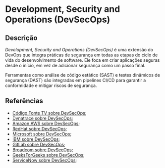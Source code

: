 # Development, Security and Operations (DevSecOps)


## Descrição

*Development, Security and Operations (DevSecOps)* é uma extensão do DevOps que integra práticas de segurança em todas as etapas do ciclo de vida do desenvolvimento de software. Ele foca em criar aplicações seguras desde o início, em vez de adicionar segurança como um passo final.

Ferramentas como análise de código estático (SAST) e testes dinâmicos de segurança (DAST) são integradas em pipelines CI/CD para garantir a conformidade e mitigar riscos de segurança.

## Referências

- [Código Fonte TV sobre DevSecOps](https://youtu.be/CCp30BD9uRo?si=kGlaoss_5mu7nEw9);
- [Dynatrace sobre DevSecOps](https://www.dynatrace.com/monitoring/solutions/devsecops/);
- [Amazon AWS sobre DevSecOps](https://aws.amazon.com/what-is/devsecops/);
- [RedHat sobre DevSecOps](https://www.redhat.com/en/topics/devops/what-is-devsecops);
- [Microsoft sobre DevSecOps](https://www.microsoft.com/en-us/security/business/security-101/what-is-devsecops);
- [IBM sobre DevSecOps](https://www.ibm.com/topics/devsecops);
- [GitLab sobre DevSecOps](https://about.gitlab.com/topics/devsecops/);
- [Broadcom sobre DevSecOps](https://www.broadcom.com/topics/devsecops);
- [GeeksForGeeks sobre DevSecOps](https://www.geeksforgeeks.org/what-is-devsecops/);
- [ServiceNow sobre DevSecOps](https://www.servicenow.com/br/products/security-operations/what-is-devsecops.html);